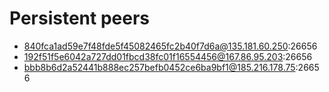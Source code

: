 # Persistent peers
* 840fca1ad59e7f48fde5f45082465fc2b40f7d6a@135.181.60.250:26656
* 192f51f5e6042a727dd01fbcd38fc01f16554456@167.86.95.203:26656
* bbb8b6d2a52441b888ec257befb0452ce6ba9bf1@185.216.178.75:26656
